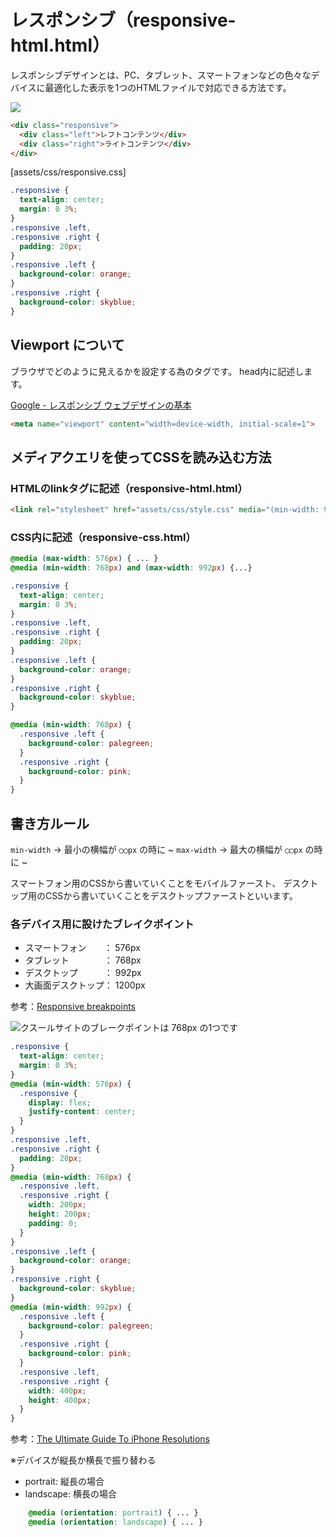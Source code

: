 # レスポンシブ（responsive-html.html）

レスポンシブデザインとは、PC、タブレット、スマートフォンなどの色々なデバイスに最適化した表示を1つのHTMLファイルで対応できる方法です。


![](https://d2mxuefqeaa7sj.cloudfront.net/s_3AFFAD81B710F086AB22545D7AB6A184015C245587269DFF7E16C5AFB7C20C7D_1522396939826_responsive1.png)

```html
<div class="responsive">
  <div class="left">レフトコンテンツ</div>
  <div class="right">ライトコンテンツ</div>
</div>
```

[assets/css/responsive.css]

```css
.responsive {
  text-align: center;
  margin: 0 3%;
}
.responsive .left,
.responsive .right {
  padding: 20px;
}
.responsive .left {
  background-color: orange;
}
.responsive .right {
  background-color: skyblue;
}
```

## Viewport について

ブラウザでどのように見えるかを設定する為のタグです。
head内に記述します。

[Google - レスポンシブ ウェブデザインの基本](https://developers.google.com/web/fundamentals/design-and-ux/responsive/#set-the-viewport)

```html
<meta name="viewport" content="width=device-width, initial-scale=1">
```


## メディアクエリを使ってCSSを読み込む方法

### HTMLのlinkタグに記述（responsive-html.html）

```html
<link rel="stylesheet" href="assets/css/style.css" media="(min-width: 960px)">
```

### CSS内に記述（responsive-css.html）

```css
@media (max-width: 576px) { ... }
@media (min-width: 768px) and (max-width: 992px) {...}

.responsive {
  text-align: center;
  margin: 0 3%;
}
.responsive .left,
.responsive .right {
  padding: 20px;
}
.responsive .left {
  background-color: orange;
}
.responsive .right {
  background-color: skyblue;
}

@media (min-width: 768px) {
  .responsive .left {
    background-color: palegreen;
  }
  .responsive .right {
    background-color: pink;
  }        
}
```

## 書き方ルール

`min-width` → 最小の横幅が `◯◯px` の時に ~
`max-width` → 最大の横幅が `◯◯px` の時に ~

スマートフォン用のCSSから書いていくことをモバイルファースト、
デスクトップ用のCSSから書いていくことをデスクトップファーストといいます。
 

### 各デバイス用に設けたブレイクポイント

- スマートフォン　　： 576px
- タブレット　　　　： 768px
- デスクトップ　　　： 992px
- 大画面デスクトップ： 1200px

参考：[Responsive breakpoints](https://getbootstrap.com/docs/4.0/layout/overview/#responsive-breakpoints)



![クスールサイトのブレークポイントは 768px の1つです](https://d2mxuefqeaa7sj.cloudfront.net/s_3AFFAD81B710F086AB22545D7AB6A184015C245587269DFF7E16C5AFB7C20C7D_1522627577175_responsive2.png)




```css
.responsive {
  text-align: center;
  margin: 0 3%;
}
@media (min-width: 576px) {
  .responsive {
    display: flex;
    justify-content: center;
  }
}
.responsive .left,
.responsive .right {
  padding: 20px;
}
@media (min-width: 768px) {
  .responsive .left,
  .responsive .right {
    width: 200px;
    height: 200px;
    padding: 0;
  }
}
.responsive .left {
  background-color: orange;
}
.responsive .right {
  background-color: skyblue;
}
@media (min-width: 992px) {
  .responsive .left {
    background-color: palegreen;
  }
  .responsive .right {
    background-color: pink;
  }   
  .responsive .left,
  .responsive .right {
    width: 400px;
    height: 400px;
  }     
}
```



参考：[The Ultimate Guide To iPhone Resolutions](https://www.paintcodeapp.com/news/ultimate-guide-to-iphone-resolutions)


※デバイスが縦長か横長で振り替わる


- portrait: 縦長の場合
- landscape: 横長の場合

```css
    @media (orientation: portrait) { ... }
    @media (orientation: landscape) { ... }
```

